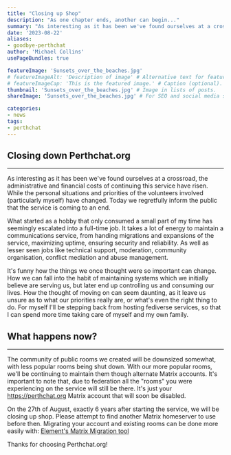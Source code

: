 ```yaml
---
title: "Closing up Shop"
description: "As one chapter ends, another can begin..."
summary: "As interesting as it has been we've found ourselves at a crossroad, the administrative and financial costs of continuing this service have risen. While the personal situations and priorities of the volunteers involved (particularly myself) have changed. Today we regretfully inform the public that the service is coming to an end."
date: '2023-08-22'
aliases:
- goodbye-perthchat
author: 'Michael Collins'
usePageBundles: true

featureImage: 'Sunsets_over_the_beaches.jpg'
# featureImageAlt: 'Description of image' # Alternative text for featured image.
# featureImageCap: 'This is the featured image.' # Caption (optional).
thumbnail: 'Sunsets_over_the_beaches.jpg' # Image in lists of posts.
shareImage: 'Sunsets_over_the_beaches.jpg' # For SEO and social media snippets.

categories:
- news
tags:
- perthchat
---
```





## Closing down Perthchat.org

---

As interesting as it has been we've found ourselves at a crossroad, the administrative and financial costs of continuing this service have risen. While the personal situations and priorities of the volunteers involved (particularly myself) have changed. Today we regretfully inform the public that the service is coming to an end.

What started as a hobby that only consumed a small part of my time has seemingly escalated into a full-time job. It takes a lot of energy to maintain a communications service, from handing migrations and expansions of the service, maximizing uptime, ensuring security and reliability. As well as lesser seen jobs like technical support, moderation, community organisation, conflict mediation and abuse management.

It's funny how the things we once thought were so important can change. How we can fall into the habit of maintaining systems which we initially believe are serving us, but later end up controlling us and consuming our lives. How the thought of moving on can seem daunting, as it leave us unsure as to what our priorities really are, or what's even the right thing to do. For myself I'll be stepping back from hosting fediverse services, so that I can spend more time taking care of myself and my own family.

## What happens now?

---

The community of public rooms we created will be downsized somewhat, with less popular rooms being shut down. With our more popular rooms, we'll be continuing to maintain them though alternate Matrix accounts. It's important to note that, due to federation all the "rooms" you were experiencing on the service will still be there. It's just your https://perthchat.org Matrix account that will soon be disabled.

On the 27th of August, exactly 6 years after starting the service, we will be closing up shop. Please attempt to find another Matrix homeserver to use before then. Migrating your account and existing rooms can be done more easily with: [Element's Matrix Migration tool](http://web.archive.org/web/20240221161856/https://ems.element.io/tools/matrix-migration)

Thanks for choosing Perthchat.org!
